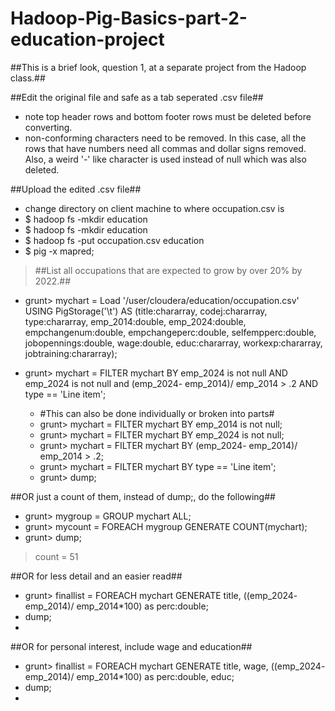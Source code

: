 # Hadoop-Pig-Basics-part-2-education-project
##This is a brief look, question 1, at a separate project from the Hadoop class.##
> 
##Edit the original file and safe as a tab seperated .csv file##
* note top header rows and bottom footer rows must be deleted before converting.
* non-conforming characters need to be removed.  In this case, all the rows that have numbers need all commas and dollar signs removed.  Also, a weird '-' like character is used instead of null which was also deleted.
> 
##Upload the edited .csv file##
* change directory on client machine to where occupation.csv is
* $ hadoop fs -mkdir education
* $ hadoop fs -mkdir education
* $ hadoop fs -put occupation.csv education
* $ pig -x mapred;
> 
> ##List all occupations that are expected to grow by over 20% by 2022.##
* grunt> mychart = Load '/user/cloudera/education/occupation.csv' USING PigStorage('\t') AS (title:chararray, codej:chararray, type:chararray, emp_2014:double, emp_2024:double, empchangenum:double, empchangeperc:double, selfempperc:double, jobopennings:double, wage:double, educ:chararray, workexp:chararray, jobtraining:chararray);
 
* grunt> mychart  = FILTER mychart  BY  emp_2024 is not null AND emp_2024 is not null and  (emp_2024- emp_2014)/ emp_2014  > .2 AND type == 'Line item'; 
  * #This can also be done individually or broken into parts#
  * grunt> mychart  = FILTER mychart  BY  emp_2014 is not null; 
  * grunt> mychart  = FILTER mychart  BY  emp_2024 is not null; 
  * grunt> mychart  = FILTER mychart  BY  (emp_2024- emp_2014)/ emp_2014  > .2; 
  * grunt> mychart  = FILTER mychart  BY  type == 'Line item';
  * grunt> dump;

##OR just a count of them, instead of dump;, do the following##
* grunt> mygroup = GROUP mychart ALL;
* grunt> mycount = FOREACH mygroup GENERATE COUNT(mychart);
* grunt> dump;
> count = 51

##OR for less detail and an easier read##
* grunt> finallist = FOREACH mychart GENERATE title, ((emp_2024- emp_2014)/ emp_2014*100)  as perc:double;
* dump;
* 

##OR for personal interest, include wage and education##
* grunt> finallist = FOREACH mychart GENERATE title, wage, ((emp_2024- emp_2014)/ emp_2014*100)  as perc:double, educ;
* dump;
* 
